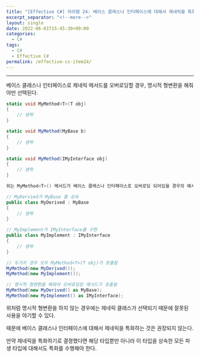 ```yaml
---
title: "[Effective C#] 아이템 24: 베이스 클래스나 인터페이스에 대해서 제네릭을 특화하지 말라"
excerpt_separator: "<!--more-->"
layout: single
date: 2022-06-01T15:45:30+09:00
categories:
  - C#
tags:
  - C#
  - Effective C#
permalink: /effective-cs-item24/
---
```

---

베이스 클래스나 인터페이스로 제네릭 메서드를 오버로딩할 경우, 명시적 형변환을 해줘야만 선택된다.

<!--more-->

```cs
static void MyMethod<T>(T obj)
{
	// 생략
}

static void MyMethod(MyBase b)
{
	// 생략
}

static void MyMethod(IMyInterface obj)
{
	// 생략
}

위는 MyMethod<T>() 메서드가 베이스 클래스나 인터페이스로 오버로딩 되어있을 경우의 예시이다.

// MyDervied가 MyBase 를 상속
public class MyDerived : MyBase
{
	// 생략
}

// MyImplement가 IMyInterface를 구현
public class MyImplement : IMyInterface
{
	// 생략
}

// 두가지 경우 모두 MyMethod<T>(T obj)가 호출됨
MyMethod(new MyDerived());
MyMethod(new MyImplement());

// 명시적 형변환을 해줘야 오버로딩된 메서드가 호출됨
MyMethod(new MyDerived() as MyBase);
MyMethod(new MyImplement() as IMyInterface);
```

위처럼 명시적 형변환을 하지 않는 경우에는 제네릭 클래스가 선택되기 때문에 잘못된 사용을 야기할 수 있다.

때문에 베이스 클래스나 인터페이스에 대해서 제네릭을 특화하는 것은 권장되지 않는다.

만약 제네릭을 특화하기로 결졍했다면 해당 타입뿐만 아니라 이 타입을 상속한 모든 파생 타입에 대해서도 특화를 수행해야 한다.
